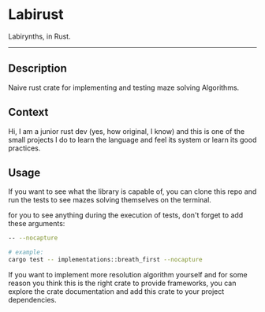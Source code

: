 # Labirust

Labirynths, in Rust.

---

## Description

Naive rust crate for implementing and testing maze solving Algorithms.

## Context

Hi, I am a junior rust dev (yes, how original, I know) and this is one of the small projects I do to learn the language and feel its system or learn its good practices.

## Usage

If you want to see what the library is capable of, you can clone this repo and run the tests to see mazes solving themselves on the terminal.

for you to see anything during the execution of tests, don't forget to add these arguments:
```sh
-- --nocapture

# example:
cargo test -- implementations::breath_first --nocapture
```

If you want to implement more resolution algorithm yourself and for some reason you think this is the right crate to provide frameworks, you can explore the crate documentation and add this crate to your project dependencies.
